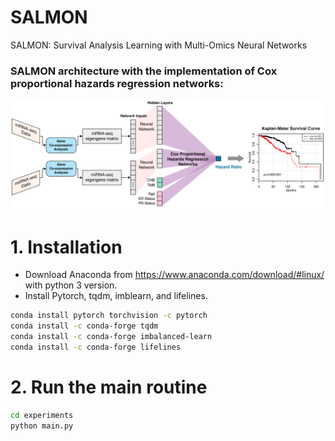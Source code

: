 # SALMON
SALMON: Survival Analysis Learning with Multi-Omics Neural Networks

### SALMON architecture with the implementation of Cox proportional hazards regression networks:
![SALMON Architecture](figures/Figure1.png)


# 1. Installation
* Download Anaconda from https://www.anaconda.com/download/#linux/ with python 3 version.
* Install Pytorch, tqdm, imblearn, and lifelines.

```bash
conda install pytorch torchvision -c pytorch
conda install -c conda-forge tqdm
conda install -c conda-forge imbalanced-learn
conda install -c conda-forge lifelines
```

# 2. Run the main routine


```bash
cd experiments
python main.py
```